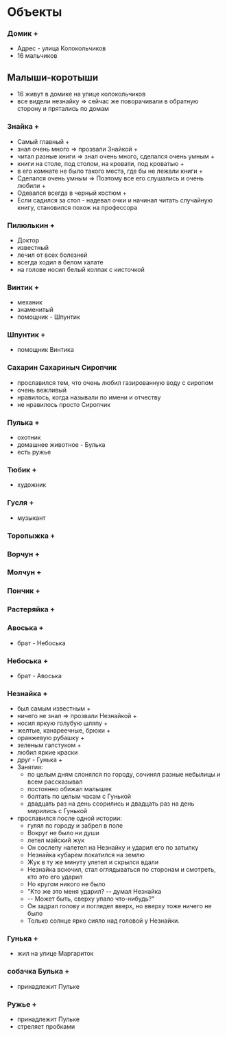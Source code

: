 # Объекты

### Домик +
- Адрес - улица Колокольчиков
- 16 мальчиков

## Малыши-коротыши
- 16 живут в домике на улице колокольчиков
- все видели незнайку => сейчас же поворачивали в обратную сторону и прятались по домам

### Знайка +
- Самый главный +
- знал очень много => прозвали Знайкой +
- читал разные книги => знал очень много, сделался очень умным +
- книги на столе, под столом, на кровати, под кроватью +
- в его комнате не было такого места, где бы не лежали книги +
- Сделался очень умным => Поэтому все его слушались и очень любили +
- Одевался всегда в черный костюм +
- Если садился за стол - надевал очки и начинал читать случайную книгу, становился похож на профессора

### Пилюлькин +
- Доктор
- известный
- лечил от всех болезней
- всегда ходил в белом халате
- на голове носил белый колпак с кисточкой

### Винтик +
- механик
- знаменитый
- помощник - Шпунтик

### Шпунтик +
- помощник Винтика

### Сахарин Сахариныч Сиропчик
- прославился тем, что очень любил газированную воду с сиропом
- очень вежливый
- нравилось, когда называли по имени и отчеству
- не нравилось просто Сиропчик

### Пулька +
- охотник
- домашнее животное - Булька
- есть ружье

### Тюбик +
- художник

### Гусля +
- музыкант

### Торопыжка +
### Ворчун +
### Молчун +
### Пончик +
### Растеряйка +
### Авоська + 
- брат - Небоська

### Небоська +
- брат - Авоська

### Незнайка +
- был самым известным +
- ничего не знал => прозвали Незнайкой +
- носил яркую голубую шляпу +
- желтые, канареечные, брюки +
- оранжевую рубашку +
- зеленым галстуком +
- любил яркие краски
- друг - Гунька +
- Занятия:
  - по целым дням слонялся по городу, сочинял разные небылицы и всем рассказывал
  - постоянно обижал малышек
  - болтать по целым часам с Гунькой
  - двадцать раз на день ссорились и двадцать раз на день мирились с Гунькой
- прославился после одной истории:
  - гулял по городу и забрел в поле
  - Вокруг не было ни души
  - летел майский жук
  - Он сослепу налетел на Незнайку и ударил его по затылку
  - Незнайка кубарем покатился на землю
  - Жук в ту же минуту улетел и скрылся вдали
  - Незнайка вскочил, стал оглядываться по сторонам и смотреть, кто это его ударил
  - Но кругом никого не было
  - "Кто же это меня ударил? -- думал Незнайка
  - -- Может быть, сверху упало что-нибудь?"
  - Он задрал голову и поглядел вверх, но вверху тоже ничего не было
  - Только солнце ярко сияло над головой у Незнайки.

### Гунька +
- жил на улице Маргариток

### собачка Булька +
- принадлежит Пульке

### Ружье +
- принадлежит Пульке
- стреляет пробками
